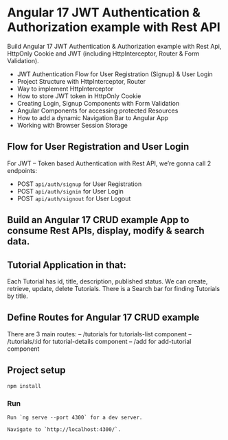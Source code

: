 # Angular 17 JWT Authentication & Authorization example with Rest API

Build Angular 17 JWT Authentication & Authorization example with Rest Api, HttpOnly Cookie and JWT (including HttpInterceptor, Router & Form Validation).
- JWT Authentication Flow for User Registration (Signup) & User Login
- Project Structure with HttpInterceptor, Router
- Way to implement HttpInterceptor
- How to store JWT token in HttpOnly Cookie
- Creating Login, Signup Components with Form Validation
- Angular Components for accessing protected Resources
- How to add a dynamic Navigation Bar to Angular App
- Working with Browser Session Storage

## Flow for User Registration and User Login
For JWT – Token based Authentication with Rest API, we’re gonna call 2 endpoints:
- POST `api/auth/signup` for User Registration
- POST `api/auth/signin` for User Login
- POST `api/auth/signout` for User Logout

## Build an Angular 17 CRUD example App to consume Rest APIs, display, modify & search data.

## Tutorial Application in that:

Each Tutorial has id, title, description, published status.
We can create, retrieve, update, delete Tutorials.
There is a Search bar for finding Tutorials by title.

## Define Routes for Angular 17 CRUD example

There are 3 main routes:
– /tutorials for tutorials-list component
– /tutorials/:id for tutorial-details component
– /add for add-tutorial component


## Project setup
```
npm install
```
### Run
```
Run `ng serve --port 4300` for a dev server. 

Navigate to `http://localhost:4300/`.

